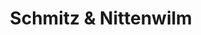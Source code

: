 ---
title: "Schmitz & Nittenwilm"
url: /koeln/schmitz-und-nittenwilm-mozartstrasse/
shop: Bäckerei
---
